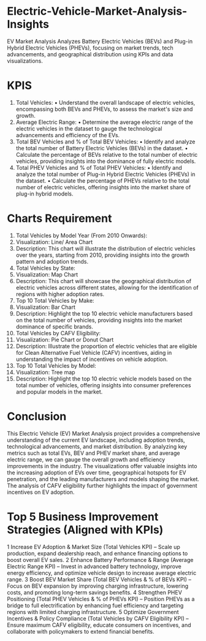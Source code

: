 # Electric-Vehicle-Market-Analysis-Insights
EV Market Analysis Analyzes Battery Electric Vehicles (BEVs) and Plug-in Hybrid Electric Vehicles (PHEVs), focusing on market trends, tech advancements, and geographical distribution using KPIs and data visualizations.

# KPIS
1.	Total Vehicles:
•	Understand the overall landscape of electric vehicles, encompassing both BEVs and PHEVs, to assess the market's size and growth.
2. Average Electric Range:
•	Determine the average electric range of the electric vehicles in the dataset to gauge the technological advancements and efficiency of the EVs.
3. Total BEV Vehicles and % of Total BEV Vehicles:
•	Identify and analyze the total number of Battery Electric Vehicles (BEVs) in the dataset.
•	Calculate the percentage of BEVs relative to the total number of electric vehicles, providing insights into the dominance of fully electric models.
4. Total PHEV Vehicles and % of Total PHEV Vehicles:
•	Identify and analyze the total number of Plug-in Hybrid Electric Vehicles (PHEVs) in the dataset.
•	Calculate the percentage of PHEVs relative to the total number of electric vehicles, offering insights into the market share of plug-in hybrid models.




# Charts Requirement
1.	Total Vehicles by Model Year (From 2010 Onwards):
1.	Visualization: Line/ Area Chart
2.	Description: This chart will illustrate the distribution of electric vehicles over the years, starting from 2010, providing insights into the growth pattern and adoption trends.
2. Total Vehicles by State:
1.	Visualization: Map Chart 
2.	Description: This chart will showcase the geographical distribution of electric vehicles across different states, allowing for the identification of regions with higher adoption rates.
3. Top 10 Total Vehicles by Make:
1.	Visualization: Bar Chart 
2.	Description: Highlight the top 10 electric vehicle manufacturers based on the total number of vehicles, providing insights into the market dominance of specific brands.
4. Total Vehicles by CAFV Eligibility:
1.	Visualization: Pie Chart or Donut Chart
2.	Description: Illustrate the proportion of electric vehicles that are eligible for Clean Alternative Fuel Vehicle (CAFV) incentives, aiding in understanding the impact of incentives on vehicle adoption.
5. Top 10 Total Vehicles by Model:
1.	Visualization: Tree map
2.	Description: Highlight the top 10 electric vehicle models based on the total number of vehicles, offering insights into consumer preferences and popular models in the market.

# Conclusion
This Electric Vehicle (EV) Market Analysis project provides a comprehensive understanding of the current EV landscape, including adoption trends, technological advancements, and market distribution. By analyzing key metrics such as total EVs, BEV and PHEV market share, and average electric range, we can gauge the overall growth and efficiency improvements in the industry.
The visualizations offer valuable insights into the increasing adoption of EVs over time, geographical hotspots for EV penetration, and the leading manufacturers and models shaping the market. The analysis of CAFV eligibility further highlights the impact of government incentives on EV adoption.



# Top 5 Business Improvement Strategies (Aligned with KPIs)
1 Increase EV Adoption & Market Size (Total Vehicles KPI) – Scale up production, expand dealership reach, and enhance financing options to boost overall EV sales.
2 Enhance Battery Performance & Range (Average Electric Range KPI) – Invest in advanced battery technology, improve energy efficiency, and optimize vehicle design to increase average electric range.
3️ Boost BEV Market Share (Total BEV Vehicles & % of BEVs KPI) – Focus on BEV expansion by improving charging infrastructure, lowering costs, and promoting long-term savings benefits.
4️ Strengthen PHEV Positioning (Total PHEV Vehicles & % of PHEVs KPI) – Position PHEVs as a bridge to full electrification by enhancing fuel efficiency and targeting regions with limited charging infrastructure.
5️ Optimize Government Incentives & Policy Compliance (Total Vehicles by CAFV Eligibility KPI) – Ensure maximum CAFV eligibility, educate consumers on incentives, and collaborate with policymakers to extend financial benefits.

